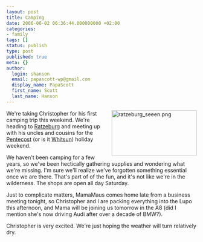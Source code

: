 ```yaml
---
layout: post
title: Camping
date: 2006-06-02 06:36:44.000000000 +02:00
categories:
- family
tags: []
status: publish
type: post
published: true
meta: {}
author:
  login: shanson
  email: papascott-wp@gmail.com
  display_name: PapaScott
  first_name: Scott
  last_name: Hanson
---
```

<p><a href="http://www.ratzeburg.de/index.phtml?La=1&amp;object=tx|271.2.1"><img src="https://res.cloudinary.com/papascott/image/upload/wordpress/wp-content/uploads/2006/06//ratzeburg_seeen.png" border="0" height="120" width="225" alt="ratzeburg_seeen.png" align="right" /></a>We're taking Christopher for his first camping trip this weekend. We're heading to <a href="http://www.ratzeburg.de/">Ratzeburg</a> and meeting up with his uncles and cousins for the <a href="http://en.wikipedia.org/wiki/Pentecost">Pentecost</a> (or is it <a href="http://en.wikipedia.org/wiki/Whitsun">Whitsun</a>) holiday weekend.</p>
<p>We haven't been camping for a few years, so we've been hectically gathering supplies and wondering what we're missing. I'm sure we'll realize we've forgotten something essential once we are there. That's part of of the fun, and it's not like we're in the wilderness. The shops are open all day Saturday. </p>
<p>Just to complicate matters, MamaMaus comes home late from a business meeting tonight, so Christopher and I are packing everything into the Lupo this afternoon, and Mama will be joining us tomorrow in the A8 (did I mention she's now driving Audi after over a decade of BMW?). </p>
<p>Christopher is very excited. We're just hoping the weather will turn relatively dry.</p>
